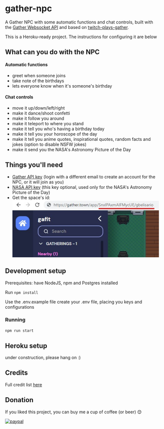 # gather-npc

A Gather NPC with some automatic functions and chat controls, built with the [Gather Websocket API](https://gathertown.notion.site/Gather-Websocket-API-bf2d5d4526db412590c3579c36141063) and based on [twitch-plays-gather](https://github.com/gathertown/twitch-plays-gather).

This is a Heroku-ready project. The instructions for configuring it are below 

## What can you do with the NPC

#### Automatic functions
- greet when someone joins
- take note of the birthdays
- lets everyone know when it's someone's birthday

#### Chat controls
- move it up/down/left/right
- make it dance/shoot confetti
- make it follow you around
- make it teleport to where you stand
- make it tell you who's having a birthday today
- make it tell you your horoscope of the day
- make it tell you anime quotes, inspirational quotes, random facts and jokes (option to disable NSFW jokes)
- make it send you the NASA's Astronomy Picture of the Day



## Things you'll need

- [Gather API key](https://gather.town/apiKeys) (login with a different email to create an account for the NPC, or it will join as you)
- [NASA API key](https://api.nasa.gov/#signUp) (this key optional, used only for the NASA's Astronomy Picture of the Day)
- Get the space's id:
![Contribution guidelines for this project](readme_images/copy-space-url.jpg)


## Development setup

Prerequisites: have NodeJS, npm and Postgres installed

Run `npm install`


Use the .env.example file create your .env file, placing you keys and configurations

### Running

`npm run start`


## Heroku setup

under construction, please hang on :)

## Credits
Full credit list [here](CREDITS.md)

## Donation
If you liked this project, you can buy me a cup of coffee (or beer) 😊

[![paypal](https://www.paypalobjects.com/en_US/i/btn/btn_donateCC_LG.gif)](https://www.paypal.com/donate/?hosted_button_id=WYWKSNK7T858E)